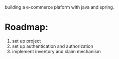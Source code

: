 building a e-commerce plaform with java and spring.

# Roadmap:
1. set up project
2. set up authentication and authorization 
3. implement inventory and claim mechanism